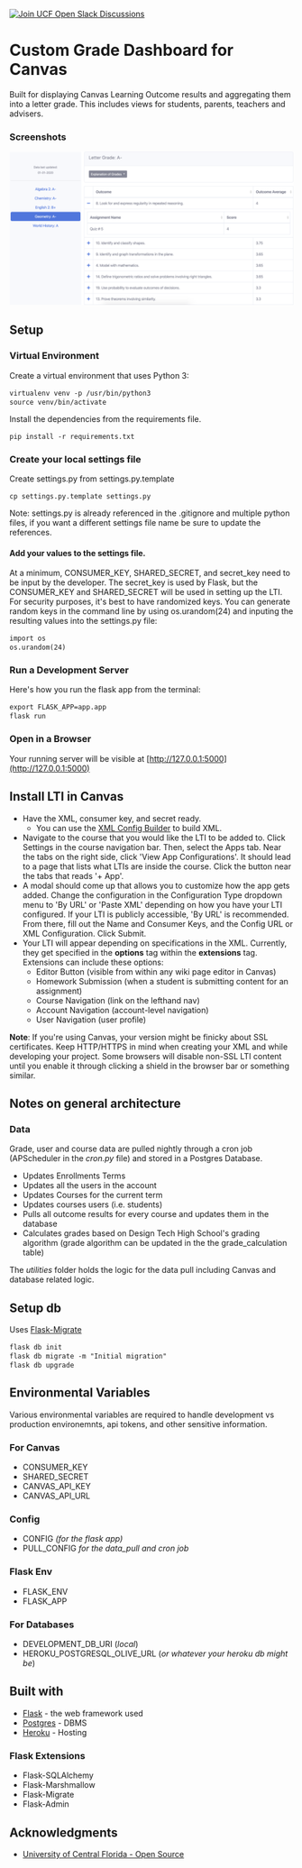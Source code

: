 [![Join UCF Open Slack Discussions](https://ucf-open-slackin.herokuapp.com/badge.svg)](https://ucf-open-slackin.herokuapp.com/)

# Custom Grade Dashboard for Canvas

Built for displaying Canvas Learning Outcome results and aggregating them into a letter grade. This includes views for students, parents, teachers and advisers.

### Screenshots

![Image of student Dashboard](app/static/img/student_dashboard.png)

## Setup

### Virtual Environment

Create a virtual environment that uses Python 3:

```
virtualenv venv -p /usr/bin/python3
source venv/bin/activate
```

Install the dependencies from the requirements file.

```
pip install -r requirements.txt
```

### Create your local settings file

Create settings.py from settings.py.template

```
cp settings.py.template settings.py
```

Note: settings.py is already referenced in the .gitignore and multiple python files, if you want a different settings file name be sure to update the references.

#### Add your values to the settings file.

At a minimum, CONSUMER_KEY, SHARED_SECRET, and secret_key need to be input by the developer. The secret_key is used by Flask, but the CONSUMER_KEY and SHARED_SECRET will be used in setting up the LTI. For security purposes, it's best to have randomized keys. You can generate random keys in the command line by using os.urandom(24) and inputing the resulting values into the settings.py file:

```
import os
os.urandom(24)
```

### Run a Development Server

Here's how you run the flask app from the terminal:

```
export FLASK_APP=app.app
flask run
```

### Open in a Browser

Your running server will be visible at [http://127.0.0.1:5000](http://127.0.0.1:5000)

## Install LTI in Canvas

- Have the XML, consumer key, and secret ready.
  - You can use the [XML Config Builder](https://www.edu-apps.org/build_xml.html) to build XML.
- Navigate to the course that you would like the LTI to be added to. Click Settings in the course navigation bar. Then, select the Apps tab. Near the tabs on the right side, click 'View App Configurations'. It should lead to a page that lists what LTIs are inside the course. Click the button near the tabs that reads '+ App'.
- A modal should come up that allows you to customize how the app gets added. Change the configuration in the Configuration Type dropdown menu to 'By URL' or 'Paste XML' depending on how you have your LTI configured. If your LTI is publicly accessible, 'By URL' is recommended. From there, fill out the Name and Consumer Keys, and the Config URL or XML Configuration. Click Submit.
- Your LTI will appear depending on specifications in the XML. Currently, they get specified in the **options** tag within the **extensions** tag. Extensions can include these options:
  - Editor Button (visible from within any wiki page editor in Canvas)
  - Homework Submission (when a student is submitting content for an assignment)
  - Course Navigation (link on the lefthand nav)
  - Account Navigation (account-level navigation)
  - User Navigation (user profile)

**Note**: If you're using Canvas, your version might be finicky about SSL certificates. Keep HTTP/HTTPS in mind when creating your XML and while developing your project. Some browsers will disable non-SSL LTI content until you enable it through clicking a shield in the browser bar or something similar.

## Notes on general architecture

### Data

Grade, user and course data are pulled nightly through a cron job (APScheduler in the *cron.py* file) and stored in a Postgres Database. 

- Updates Enrollments Terms
- Updates all the users in the account
- Updates Courses for the current term
- Updates courses users (i.e. students)
- Pulls all outcome results for every course and updates them in the database
- Calculates grades based on Design Tech High School's grading algorithm (grade algorithm can be updated in the the grade_calculation table)

The *utilities* folder holds the logic for the data pull including Canvas and database related logic.



## Setup db

Uses [Flask-Migrate](https://flask-migrate.readthedocs.io/en/latest/)

```
flask db init
flask db migrate -m "Initial migration"
flask db upgrade
```

## Environmental Variables

Various environmental variables are required to handle development vs production environemnts, api tokens, and other sensitive information.

### For Canvas

- CONSUMER_KEY
- SHARED_SECRET
- CANVAS_API_KEY
- CANVAS_API_URL

### Config

- CONFIG *(for the flask app)*
- PULL_CONFIG *for the data_pull and cron job*

### Flask Env

- FLASK_ENV
- FLASK_APP

### For Databases

- DEVELOPMENT_DB_URI (*local*)
- HEROKU_POSTGRESQL_OLIVE_URL (*or whatever your heroku db might be*)

## Built with

- [Flask](http://flask.palletsprojects.com/en/1.1.x/) - the web framework used
- [Postgres](https://www.postgresql.org/) - DBMS
- [Heroku](https://www.heroku.com/) - Hosting

### Flask Extensions

- Flask-SQLAlchemy
- Flask-Marshmallow
- Flask-Migrate
- Flask-Admin

## Acknowledgments

- [University of Central Florida - Open Source
  ](https://github.com/ucfopen)

